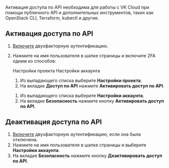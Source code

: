 Активация доступа по API необходима для работы c VK Cloud при помощи публичного API и дополнительных инструментов, таких как OpenStack CLI, Terraform, kubectl и другие.

## Активация доступа по API

1. [Включите](/ru/base/account/instructions/account-manage/manage-2fa/) двухфакторную аутентификацию.
1. Нажмите на имя пользователя в шапке страницы и включите 2FA одним из способов:

      <tabs>
      <tablist>
      <tab>Настройки проекта</tab>
      <tab>Настройки аккаунта</tab>
      </tablist>
      <tabpanel>

      1. Из выпадающего списка выберите **Настройки проекта**.
      1. На вкладке **Доступ по API** нажмите **Активировать доступ по API**.

      </tabpanel>
      <tabpanel>

      1. Из выпадающего списка выберите **Настройки аккаунта**.
      1. На вкладке **Безопасность** нажмите кнопку **Активировать доступ по API**.

      </tabpanel>
      </tabs>

## Деактивация доступа по API

1. [Включите](/ru/base/account/instructions/account-manage/manage-2fa#otklyuchenie_2fa) двухфакторную аутентификацию, если она была отключена.
1. Нажмите на имя пользователя в шапке страницы и выберите **Настройки аккаунта**.
1. На вкладке **Безопасность** нажмите кнопку **Деактивировать доступ по API**.
